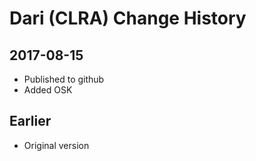 # Dari (CLRA) Change History

## 2017-08-15 
* Published to github
* Added OSK

## Earlier 
* Original version